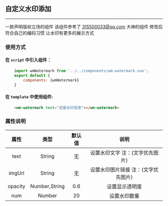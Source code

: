 ## 自定义水印添加
***
一款声明版权立场的组件
该组件参考了 [315500033@qq.com](https://ext.dcloud.net.cn/plugin?id=362) 大神的组件 修改后符合自己的编码习惯 让水印有更多的展示方式

### 使用方式
#### 在 ``script`` 中引入组件：
```javascript
	import wmWatermark from '../../components/wm-watermark.vue';
	export default {
        components: {wmWatermark}
    }
```

#### 在 ``template`` 中使用组件:

```html
	<wm-watermark text="这是水印信息"></wm-watermark>
```

### **属性说明**

| 属性 | 类型 | 默认值 | 说明 |
| :---: | :---: | :---: | :--------: |
| text | String | 无 | 设置水印文字 注：(文字优先图片) |
| imgUrl | String | 无 | 设置水印图片链接 注：(文字优先图片) |
| opacity | Number,String | 0.6 | 设置显示透明度 |
| num | Number | 20 | 设置水印数量 |


